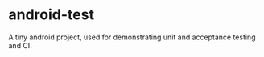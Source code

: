 android-test
============

A tiny android project, used for demonstrating unit and acceptance testing and CI.